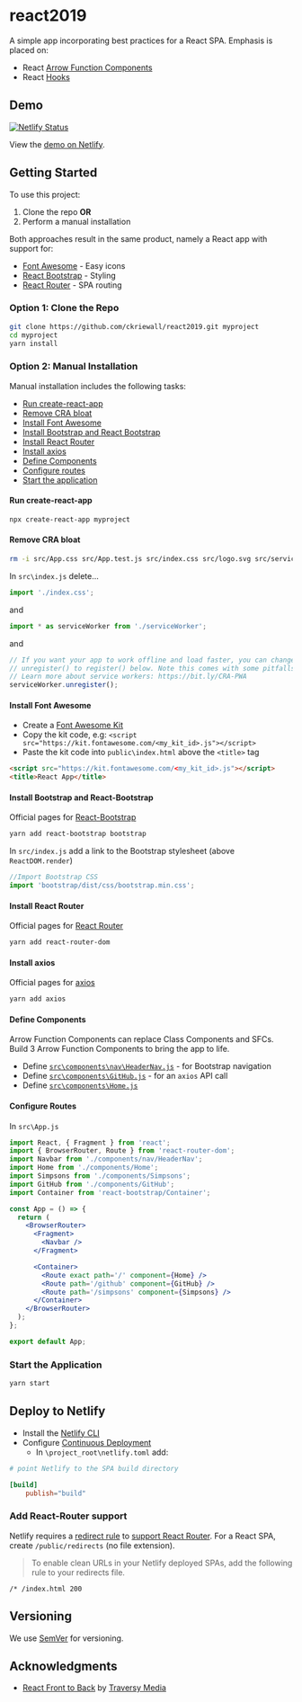 # react2019

A simple app incorporating best practices for a React SPA. Emphasis is placed on:

- React [Arrow Function Components](https://www.robinwieruch.de/react-function-component#react-arrow-function-component)
- React [Hooks](https://reactjs.org/docs/hooks-intro.html)

## Demo

[![Netlify Status](https://api.netlify.com/api/v1/badges/343c414c-0ae3-4fa1-96d6-c60d0ffe8c05/deploy-status)](https://app.netlify.com/sites/react2019/deploys)

View the [demo on Netlify](https://react2019.netlify.com/).

## Getting Started

To use this project:

1. Clone the repo **OR**
2. Perform a manual installation

Both approaches result in the same product, namely a React app with support for:

- [Font Awesome](https://fontawesome.com) - Easy icons
- [React Bootstrap](https://react-bootstrap.github.io/) - Styling
- [React Router](https://reacttraining.com/react-router/) - SPA routing

### Option 1: Clone the Repo

```bash
git clone https://github.com/ckriewall/react2019.git myproject
cd myproject
yarn install
```

### Option 2: Manual Installation

Manual installation includes the following tasks:

- [Run create-react-app](#run-create-react-app)
- [Remove CRA bloat](#remove-cra-bloat)
- [Install Font Awesome](#install-font-awesome)
- [Install Bootstrap and React Bootstrap](#install-bootstrap-and-react-bootstrap)
- [Install React Router](#install-react-router)
- [Install axios](#install-axios)
- [Define Components](#define-components)
- [Configure routes](#configure-routes)
- [Start the application](#start-the-application)

#### Run create-react-app

```bash
npx create-react-app myproject
```

#### Remove CRA bloat

```bash
rm -i src/App.css src/App.test.js src/index.css src/logo.svg src/serviceworker.js
```

In `src\index.js` delete...

```javascript
import './index.css';
```

and

```javascript
import * as serviceWorker from './serviceWorker';
```

and

```javascript
// If you want your app to work offline and load faster, you can change
// unregister() to register() below. Note this comes with some pitfalls.
// Learn more about service workers: https://bit.ly/CRA-PWA
serviceWorker.unregister();
```

#### Install Font Awesome

- Create a [Font Awesome Kit](https://fontawesome.com/start)
- Copy the kit code, e.g:
  `<script src="https://kit.fontawesome.com/<my_kit_id>.js"></script>`
- Paste the kit code into `public\index.html` above the `<title>` tag

```html
<script src="https://kit.fontawesome.com/<my_kit_id>.js"></script>
<title>React App</title>
```

#### Install Bootstrap and React-Bootstrap

Official pages for [React-Bootstrap](https://react-bootstrap.github.io/)

```bash
yarn add react-bootstrap bootstrap
```

In `src/index.js` add a link to the Bootstrap stylesheet (above `ReactDOM.render`)

```javascript
//Import Bootstrap CSS
import 'bootstrap/dist/css/bootstrap.min.css';
```

#### Install React Router

Official pages for [React Router](https://reacttraining.com/react-router/web/guides/quick-start)

```bash
yarn add react-router-dom
```

#### Install axios

Official pages for [axios](https://github.com/axios/axios)

```bash
yarn add axios
```

#### Define Components

Arrow Function Components can replace Class Components and SFCs. Build 3 Arrow Function Components to bring the app to life.

- Define [`src\components\nav\HeaderNav.js`](https://github.com/ckriewall/react2019/blob/master/src/components/nav/HeaderNav.js) - for Bootstrap navigation
- Define [`src\components\GitHub.js`](https://github.com/ckriewall/react2019/blob/master/src/components/GitHub.js) - for an `axios` API call
- Define [`src\components\Home.js`](https://github.com/ckriewall/react2019/blob/master/src/components/Home.js)

#### Configure Routes

In `src\App.js`

```jsx
import React, { Fragment } from 'react';
import { BrowserRouter, Route } from 'react-router-dom';
import Navbar from './components/nav/HeaderNav';
import Home from './components/Home';
import Simpsons from './components/Simpsons';
import GitHub from './components/GitHub';
import Container from 'react-bootstrap/Container';

const App = () => {
  return (
    <BrowserRouter>
      <Fragment>
        <Navbar />
      </Fragment>

      <Container>
        <Route exact path='/' component={Home} />
        <Route path='/github' component={GitHub} />
        <Route path='/simpsons' component={Simpsons} />
      </Container>
    </BrowserRouter>
  );
};

export default App;
```

### Start the Application

```bash
yarn start
```

## Deploy to Netlify

- Install the [Netlify CLI](https://www.netlify.com/docs/cli/)
- Configure [Continuous Deployment](https://www.netlify.com/docs/continuous-deployment/)
  - In `\project_root\netlify.toml` add:

```toml
# point Netlify to the SPA build directory

[build]
    publish="build"
```

### Add React-Router support

Netlify requires a [redirect rule](https://www.netlify.com/docs/redirects/) to [support React Router](https://www.netlify.com/blog/2019/01/16/redirect-rules-for-all-how-to-configure-redirects-for-your-static-site/). For a React SPA, create `/public/redirects` (no file extension).

> To enable clean URLs in your Netlify deployed SPAs, add the following rule to your redirects file.

`/* /index.html 200`

## Versioning

We use [SemVer](http://semver.org/) for versioning.

## Acknowledgments

- [React Front to Back](https://www.udemy.com/modern-react-front-to-back/) by [Traversy Media](https://www.traversymedia.com/)

